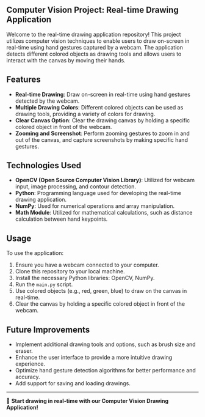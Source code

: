 ## Computer Vision Project: Real-time Drawing Application

Welcome to the real-time drawing application repository! This project utilizes computer vision techniques to enable users to draw on-screen in real-time using hand gestures captured by a webcam. The application detects different colored objects as drawing tools and allows users to interact with the canvas by moving their hands.

## Features
- **Real-time Drawing**: Draw on-screen in real-time using hand gestures detected by the webcam.
- **Multiple Drawing Colors**: Different colored objects can be used as drawing tools, providing a variety of colors for drawing.
- **Clear Canvas Option**: Clear the drawing canvas by holding a specific colored object in front of the webcam.
- **Zooming and Screenshot**: Perform zooming gestures to zoom in and out of the canvas, and capture screenshots by making specific hand gestures.

## Technologies Used
- **OpenCV (Open Source Computer Vision Library)**: Utilized for webcam input, image processing, and contour detection.
- **Python**: Programming language used for developing the real-time drawing application.
- **NumPy**: Used for numerical operations and array manipulation.
- **Math Module**: Utilized for mathematical calculations, such as distance calculation between hand keypoints.

## Usage
To use the application:
1. Ensure you have a webcam connected to your computer.
2. Clone this repository to your local machine.
3. Install the necessary Python libraries: OpenCV, NumPy.
4. Run the `main.py` script.
5. Use colored objects (e.g., red, green, blue) to draw on the canvas in real-time.
6. Clear the canvas by holding a specific colored object in front of the webcam.


## Future Improvements
- Implement additional drawing tools and options, such as brush size and eraser.
- Enhance the user interface to provide a more intuitive drawing experience.
- Optimize hand gesture detection algorithms for better performance and accuracy.
- Add support for saving and loading drawings.



---

🎨 **Start drawing in real-time with our Computer Vision Drawing Application!**
